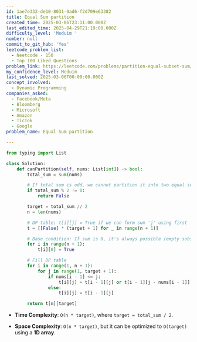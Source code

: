 ```yaml
---
id: 1ae7e332-de10-8031-9ad6-f2d709e63382
title: Equal Sum partition
created_time: 2025-03-06T23:11:00.000Z
last_edited_time: 2025-04-29T21:19:00.000Z
difficulty_level: 'Meduim '
number: null
commit_to_git_hub: 'Yes'
leetcode_problem_list:
  - Neetcode - 150
  - Top 100 Liked Questions
problem_link: https://leetcode.com/problems/partition-equal-subset-sum/
my_confidence_level: Meduim
last_solved: 2025-03-06T00:00:00.000Z
concept_involved:
  - Dynamic Programming
companies_asked:
  - Facebook/Meta
  - Bloomberg
  - Microsoft
  - Amazon
  - TicTok
  - Google
problem_name: Equal Sum partition

---
```


```python
from typing import List

class Solution:
    def canPartition(self, nums: List[int]) -> bool:
        total_sum = sum(nums)

        # If total sum is odd, we cannot partition it into two equal subsets
        if total_sum % 2 != 0:
            return False

        target = total_sum // 2
        n = len(nums)

        # DP table: t[i][j] = True if we can form sum 'j' using first 'i' elements
        t = [[False] * (target + 1) for _ in range(n + 1)]

        # Base condition: If sum is 0, it's always possible (empty subset)
        for i in range(n + 1):
            t[i][0] = True

        # Fill DP table
        for i in range(1, n + 1):
            for j in range(1, target + 1):
                if nums[i - 1] <= j:
                    t[i][j] = t[i - 1][j] or t[i - 1][j - nums[i - 1]]
                else:
                    t[i][j] = t[i - 1][j]

        return t[n][target]
```

*   **Time Complexity**: `O(n * target)`, where `target = total_sum / 2`.

*   **Space Complexity**: `O(n * target)`, but it can be optimized to `O(target)` using a **1D array**.
